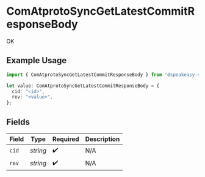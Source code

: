 # ComAtprotoSyncGetLatestCommitResponseBody

OK

## Example Usage

```typescript
import { ComAtprotoSyncGetLatestCommitResponseBody } from "@speakeasy-sdks/bluesky/models/operations";

let value: ComAtprotoSyncGetLatestCommitResponseBody = {
  cid: "<id>",
  rev: "<value>",
};
```

## Fields

| Field              | Type               | Required           | Description        |
| ------------------ | ------------------ | ------------------ | ------------------ |
| `cid`              | *string*           | :heavy_check_mark: | N/A                |
| `rev`              | *string*           | :heavy_check_mark: | N/A                |